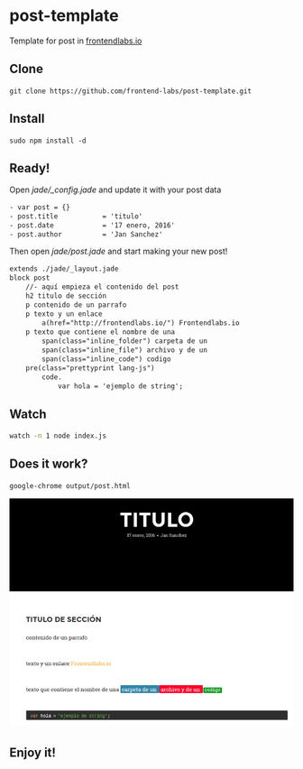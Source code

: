 # post-template
Template for post in [frontendlabs.io](http://frontendlabs.io/)

## Clone

```
git clone https://github.com/frontend-labs/post-template.git
```

## Install

```
sudo npm install -d
```


## Ready!

Open *jade/_config.jade* and update it with your post data 

```jade
- var post = {}
- post.title           = 'titulo'
- post.date            = '17 enero, 2016'
- post.author          = 'Jan Sanchez'
```

Then open *jade/post.jade* and start making your new post!

```jade
extends ./jade/_layout.jade
block post
	//- aquí empieza el contenido del post
	h2 titulo de sección
	p contenido de un parrafo
	p texto y un enlace 
		a(href="http://frontendlabs.io/") Frontendlabs.io
	p texto que contiene el nombre de una 
		span(class="inline_folder") carpeta de un 
		span(class="inline_file") archivo y de un 
		span(class="inline_code") codigo
	pre(class="prettyprint lang-js")
		code.
			var hola = 'ejemplo de string';
```

## Watch

```bash
watch -n 1 node index.js
```

## Does it work?

```bash
google-chrome output/post.html
```

![it works](themes/general/img/post.png)


## Enjoy it!
